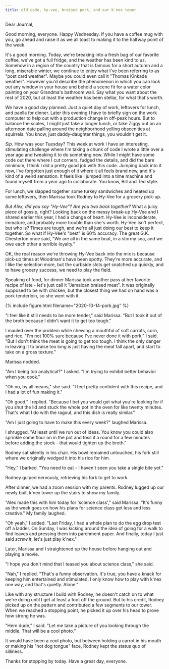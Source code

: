```yaml
---
title: old code, hy-vee, braised pork, and our k'nex tower
---
```


Dear Journal,

Good morning, everyone.  Happy Wednesday.  If you have a coffee mug
with you, go ahead and raise it as we all toast to making it to the
halfway point of the week.

It's a good morning.  Today, we're breaking into a fresh bag of our
favorite coffee, we've got a full fridge, and the weather has been
kind to us.  Somehow in a region of the country that is famous for a
short autumn and a long, miserable winter, we continue to enjoy what
I've been referring to as "post card weather".  Maybe you could even
call it "Thomas Kinkade weather".  However you'd describe the
phenomenon in which you can look out any window in your house and
behold a scene fit for a water color painting on your Grandma's
bathroom wall.  Say what you want about the rest of 2020, but at least
the weather has been stellar, for what that's worth.

We have a good day planned.  Just a quiet day of work, leftovers for
lunch, and paella for dinner.  Later this evening I have to briefly
sign on the work computer to help out with a production change in
off-peak hours.  But to balance the scales, I might just take a longer
lunch, or take Ziggy out on an afternoon date palling around the
neighborhood yelling obscenities at squirrels.  You know, just
daddy-daughter things, you wouldn't get it.

_Sip_.  How was your Tuesday?  This week at work I have an
interesting, stimulating challenge where I'm taking a chunk of code I
wrote a little over a year ago and tweaking it to do something new.
While I might have some code out there where I cut corners, fudged the
details, and did the bare minimum, I think I did a pretty good job
with this code.  Jumping back into it now, I've forgotten just enough
of it where it all feels brand new, and it's kind of a weird
sensation.  It feels like I jumped into a time machine and found
myself from a year ago to collaborate.  You know, Bill and Ted style.

For lunch, we slapped together some turkey sandwiches and heated up
some leftovers, then Marissa took Rodney to Hy-Vee for a grocery
pick-up.

_But Alex, did you say "Hy-Vee"?  Are you two back together?_ What a
juicy piece of gossip, right?  Looking back on the messy break-up
Hy-Vee and I shared earlier this year, I had a change of heart.
Hy-Vee is inconsiderate, immature, and probably more trouble than
she's worth.  Hy-Vee isn't perfect, but who is?  Times are tough, and
we're all just doing our best to keep it together.  So what if
Hy-Vee's "best" is 60% accuracy.  The great G.K. Chesterton once said,
"We are all in the same boat, in a stormy sea, and we owe each other a
terrible loyalty."

OK, the real reason we're throwing Hy-Vee back into the mix is because
pick-up times at Woodman's have been spotty.  They're more accurate,
and I like the selection more, but the curbside slots get snatched up
quickly, and to have grocery success, we need to play the field.

Speaking of food, for dinner Marissa took another pass at her favorite
recipe of late - let's just call it "Jamaican braised meat".  It was
originally supposed to be with chicken, but the closest thing we had
on hand was a pork tenderloin, so she went with it.

{% include figure.html filename="2020-10-14-pork.jpg" %}

"I feel like it still needs to be more tender," said Marissa.  "But I
took it out of the broth because I didn't want it to get too tough."

I mauled over the problem while chewing a mouthful of soft carrots,
corn, and rice.  "I'm not 100% sure because I've never done it with
pork," I said.  "But I don't think the meat is going to get too tough.
I think the only danger in leaving it to braise too long is just
having the meat fall apart, and start to take on a gross texture."

Marissa nodded.

"Am I being too analytical?" I asked.  "I'm trying to exhibit better
behavior when you cook."

"Oh no, by all means," she said.  "I feel pretty confident with this
recipe, and I had a lot of fun making it."

"Oh good," I replied.  "Because I bet you would get what you're
looking for if you shut the lid and stuck the whole pot in the oven
for like twenty minutes.  That's what I do with the ragout, and this
dish is really similar."

"Am I just going to have to make this every week?" laughed Marissa.

I shrugged.  "At least until we run out of ideas.  You know you could
also sprinkle some flour on in the pot and toss it a round for a few
minutes before adding the stock - that would tighten up the broth."

Rodney sat silently in his chair.  His bowl remained untouched, his
fork still where we originally wedged it into his rice for him.

"Hey," I barked.  "You need to eat - I haven't seen you take a single
bite yet."

Rodney gulped nervously, retrieving his fork to get to work.

After dinner, we had a zoom session with my parents.  Rodney lugged up
our newly built k'nex tower up the stairs to show my family.

"Alex made this with him today for 'science class'," said Marissa.
"It's funny as the week goes on how his plans for science class get
less and less creative."  My family laughed.

"Oh yeah," I added.  "Last Friday, I had a whole plan to do the egg
drop test off a ladder.  On Sunday, I was kicking around the idea of
going for a walk to find leaves and pressing them into parchment
paper.  And finally, today I just said _screw it_, let's just play
k'nex."

Later, Marissa and I straightened up the house before hanging out and
playing a movie.

"I hope you don't mind that I teased you about science class," she
said.

"Nah," I replied.  "That's a funny observation.  It's true, you have a
knack for keeping him entertained and stimulated.  I only know how to
play with k'nex one way, and that's quietly.  Alone."

Like with any structure I build with Rodney, he doesn't catch on to
what we're doing until I get at least a foot off the ground.  But to
his credit, Rodney picked up on the pattern and contributed a few
segments to our tower.  When we reached a stopping point, he picked it
up over his head to prove how strong he was.

"Here dude," I said.  "Let me take a picture of you looking through
the middle.  That will be a cool photo."

It would have been a cool photo, but between holding a carrot in his
mouth or making his "hot dog tongue" face, Rodney kept the status quo
of silliness.

Thanks for stopping by today.  Have a great day, everyone.
